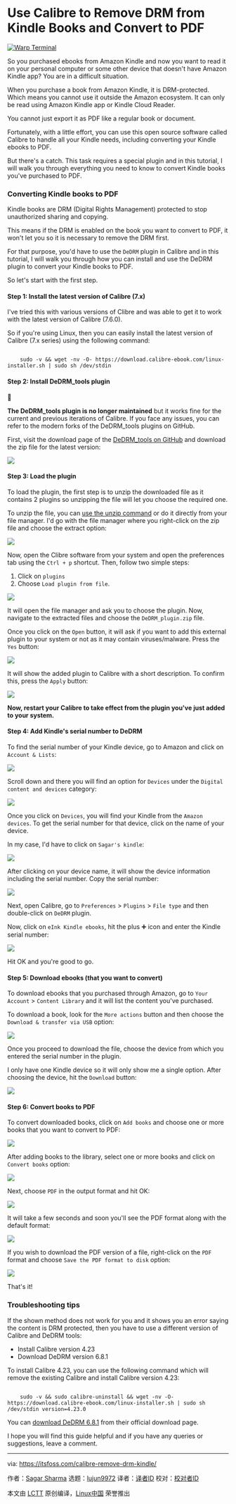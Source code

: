 [#]: subject: "Use Calibre to Remove DRM from Kindle Books and Convert to PDF"
[#]: via: "https://itsfoss.com/calibre-remove-drm-kindle/"
[#]: author: "Sagar Sharma https://itsfoss.com/author/sagar/"
[#]: collector: "lujun9972/lctt-scripts-1705972010"
[#]: translator: " "
[#]: reviewer: " "
[#]: publisher: " "
[#]: url: " "

Use Calibre to Remove DRM from Kindle Books and Convert to PDF
======

[![Warp Terminal][1]][2]

So you purchased ebooks from Amazon Kindle and now you want to read it on your personal computer or some other device that doesn't have Amazon Kindle app? You are in a difficult situation.

When you purchase a book from Amazon Kindle, it is DRM-protected. Which means you cannot use it outside the Amazon ecosystem. It can only be read using Amazon Kindle app or Kindle Cloud Reader.

You cannot just export it as PDF like a regular book or document.

Fortunately, with a little effort, you can use this open source software called Calibre to handle all your Kindle needs, including converting your Kindle ebooks to PDF.

But there's a catch. This task requires a special plugin and in this tutorial, I will walk you through everything you need to know to convert Kindle books you've purchased to PDF.

### Converting Kindle books to PDF

Kindle books are DRM (Digital Rights Management) protected to stop unauthorized sharing and copying.

This means if the DRM is enabled on the book you want to convert to PDF, it won't let you so it is necessary to remove the DRM first.

For that purpose, you'd have to use the `DeDRM` plugin in Calibre and in this tutorial, I will walk you through how you can install and use the DeDRM plugin to convert your Kindle books to PDF.

So let's start with the first step.

#### Step 1: Install the latest version of Calibre (7.x)

I've tried this with various versions of Clibre and was able to get it to work with the latest version of Calibre (7.6.0).

So if you're using Linux, then you can easily install the latest version of Calibre (7.x series) using the following command:

```

    sudo -v && wget -nv -O- https://download.calibre-ebook.com/linux-installer.sh | sudo sh /dev/stdin

```

#### Step 2: Install DeDRM_tools plugin

🚧

****The DeDRM_tools plugin is no longer maintained**** but it works fine for the current and previous iterations of Calibre. If you face any issues, you can refer to the modern forks of the DeDRM_tools plugins on GitHub.

First, visit the download page of the [DeDRM_tools on GitHub][3] and download the zip file for the latest version:

![][4]

#### Step 3: Load the plugin

To load the plugin, the first step is to unzip the downloaded file as it contains 2 plugins so unzipping the file will let you choose the required one.

To unzip the file, you can [use the unzip command][5] or do it directly from your file manager. I'd go with the file manager where you right-click on the zip file and choose the extract option:

![][6]

Now, open the Clibre software from your system and open the preferences tab using the `Ctrl + p` shortcut. Then, follow two simple steps:

  1. Click on `plugins`
  2. Choose `Load plugin from file`.



![][7]

It will open the file manager and ask you to choose the plugin. Now, navigate to the extracted files and choose the `DeDRM_plugin.zip` file.

Once you click on the `Open` button, it will ask if you want to add this external plugin to your system or not as it may contain viruses/malware. Press the `Yes` button:

![][8]

It will show the added plugin to Calibre with a short description. To confirm this, press the `Apply` button:

![][9]

**Now, restart your Calibre to take effect from the plugin you've just added to your system.**

#### **Step 4: Add Kindle's serial number to DeDRM**

To find the serial number of your Kindle device, go to Amazon and click on `Account & Lists`:

![][10]

Scroll down and there you will find an option for `Devices` under the `Digital content and devices` category:

![][11]

Once you click on `Devices`, you will find your Kindle from the `Amazon devices`. To get the serial number for that device, click on the name of your device.

In my case, I'd have to click on `Sagar's kindle`:

![][12]

After clicking on your device name, it will show the device information including the serial number. Copy the serial number:

![][13]

Next, open Calibre, go to `Preferences` > `Plugins` > `File type` and then double-click on `DeDRM` plugin.

Now, click on `eInk Kindle ebooks`, hit the plus ➕ icon and enter the Kindle serial number:

![][14]

Hit OK and you're good to go.

#### Step 5: Download ebooks (that you want to convert)

To download ebooks that you purchased through Amazon, go to `Your Account` > `Content Library` and it will list the content you've purchased.

To download a book, look for the `More actions` button and then choose the `Download & transfer via USB` option:

![][15]

Once you proceed to download the file, choose the device from which you entered the serial number in the plugin.

I only have one Kindle device so it will only show me a single option. After choosing the device, hit the `Download` button:

![][16]

#### Step 6: Convert books to PDF

To convert downloaded books, click on `Add books` and choose one or more books that you want to convert to PDF:

![][17]

After adding books to the library, select one or more books and click on `Convert books` option:

![][18]

Next, choose `PDF` in the output format and hit OK:

![][19]

It will take a few seconds and soon you'll see the PDF format along with the default format:

![][20]

If you wish to download the PDF version of a file, right-click on the `PDF` format and choose `Save the PDF format to disk` option:

![][21]

That's it!

### Troubleshooting tips

If the shown method does not work for you and it shows you an error saying the content is DRM protected, then you have to use a different version of Calibre and DeDRM tools:

  * Install Calibre version 4.23
  * Download DeDRM version 6.8.1



To install Calibre 4.23, you can use the following command which will remove the existing Calibre and install Calibre version 4.23:

```

    sudo -v && sudo calibre-uninstall && wget -nv -O- https://download.calibre-ebook.com/linux-installer.sh | sudo sh /dev/stdin version=4.23.0

```

You can [download DeDRM 6.8.1][22] from their official download page.

I hope you will find this guide helpful and if you have any queries or suggestions, leave a comment.

--------------------------------------------------------------------------------

via: https://itsfoss.com/calibre-remove-drm-kindle/

作者：[Sagar Sharma][a]
选题：[lujun9972][b]
译者：[译者ID](https://github.com/译者ID)
校对：[校对者ID](https://github.com/校对者ID)

本文由 [LCTT](https://github.com/LCTT/TranslateProject) 原创编译，[Linux中国](https://linux.cn/) 荣誉推出

[a]: https://itsfoss.com/author/sagar/
[b]: https://github.com/lujun9972
[1]: https://itsfoss.com/assets/images/warp-terminal.webp
[2]: https://www.warp.dev?utm_source=its_foss&utm_medium=display&utm_campaign=linux_launch
[3]: https://github.com/apprenticeharper/DeDRM_tools/releases
[4]: https://itsfoss.com/content/images/2024/01/Download-the--DeDRM_tools-plugin.png
[5]: https://learnubuntu.com/unzip-file/
[6]: https://itsfoss.com/content/images/2024/03/extract-the-plugin-1.png
[7]: https://itsfoss.com/content/images/2024/03/Open-preferences-in-calibre-to-add-external-plugins.png
[8]: https://itsfoss.com/content/images/2024/03/Load-the-DeDRM-plugin-to-Calibre-1.png
[9]: https://itsfoss.com/content/images/2024/03/Confirm-adding-of-DeDRM-plugin-to-Calibre.png
[10]: https://itsfoss.com/content/images/2024/03/Click-on-accounts-and-Lists.png
[11]: https://itsfoss.com/content/images/2024/03/Click-on-devices.png
[12]: https://itsfoss.com/content/images/2024/03/Find-your-Kindle-from-Kindle-devices.png
[13]: https://itsfoss.com/content/images/2024/03/Copy-kindle-serial-number.png
[14]: https://itsfoss.com/content/images/2024/03/Enter-Kindle-serial-number.png
[15]: https://itsfoss.com/content/images/2024/03/Download-ebooks-from-Amazon.png
[16]: https://itsfoss.com/content/images/2024/03/Transfer-ebook-to-device.png
[17]: https://itsfoss.com/content/images/2024/03/Add-books-to-calibre.png
[18]: https://itsfoss.com/content/images/2024/03/Conver-books-in-Calibre.png
[19]: https://itsfoss.com/content/images/2024/03/Convert-Kindle-purchased-books-to-PDF.png
[20]: https://itsfoss.com/content/images/2024/03/Conver-DRM-protected-ebooks-to-PDF-in-calibre.png
[21]: https://itsfoss.com/content/images/2024/03/Download-the-PDF-format-of-a-book-through-Calibre.png
[22]: https://github.com/apprenticeharper/DeDRM_tools/releases/tag/v6.8.1
